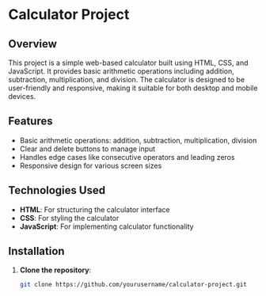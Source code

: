 # Calculator Project

## Overview

This project is a simple web-based calculator built using HTML, CSS, and JavaScript. It provides basic arithmetic operations including addition, subtraction, multiplication, and division. The calculator is designed to be user-friendly and responsive, making it suitable for both desktop and mobile devices.

## Features

- Basic arithmetic operations: addition, subtraction, multiplication, division
- Clear and delete buttons to manage input
- Handles edge cases like consecutive operators and leading zeros
- Responsive design for various screen sizes

## Technologies Used

- **HTML**: For structuring the calculator interface
- **CSS**: For styling the calculator
- **JavaScript**: For implementing calculator functionality

## Installation

1. **Clone the repository**:
   ```sh
   git clone https://github.com/yourusername/calculator-project.git
